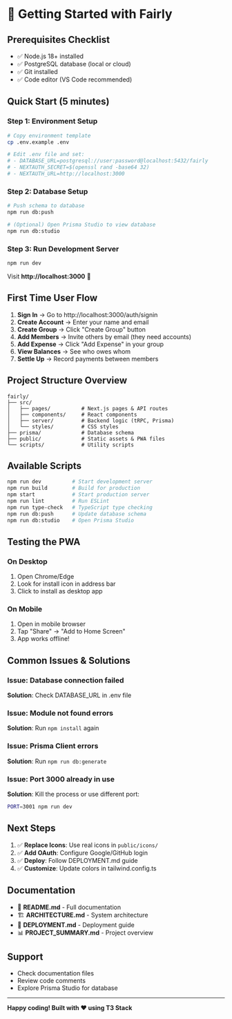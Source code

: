 # 🚀 Getting Started with Fairly

## Prerequisites Checklist

- ✅ Node.js 18+ installed
- ✅ PostgreSQL database (local or cloud)
- ✅ Git installed
- ✅ Code editor (VS Code recommended)

## Quick Start (5 minutes)

### Step 1: Environment Setup
```bash
# Copy environment template
cp .env.example .env

# Edit .env file and set:
# - DATABASE_URL=postgresql://user:password@localhost:5432/fairly
# - NEXTAUTH_SECRET=$(openssl rand -base64 32)
# - NEXTAUTH_URL=http://localhost:3000
```

### Step 2: Database Setup
```bash
# Push schema to database
npm run db:push

# (Optional) Open Prisma Studio to view database
npm run db:studio
```

### Step 3: Run Development Server
```bash
npm run dev
```

Visit **http://localhost:3000** 🎉

## First Time User Flow

1. **Sign In** → Go to http://localhost:3000/auth/signin
2. **Create Account** → Enter your name and email
3. **Create Group** → Click "Create Group" button
4. **Add Members** → Invite others by email (they need accounts)
5. **Add Expense** → Click "Add Expense" in your group
6. **View Balances** → See who owes whom
7. **Settle Up** → Record payments between members

## Project Structure Overview

```
fairly/
├── src/
│   ├── pages/          # Next.js pages & API routes
│   ├── components/     # React components
│   ├── server/         # Backend logic (tRPC, Prisma)
│   └── styles/         # CSS styles
├── prisma/             # Database schema
├── public/             # Static assets & PWA files
└── scripts/            # Utility scripts
```

## Available Scripts

```bash
npm run dev          # Start development server
npm run build        # Build for production
npm start            # Start production server
npm run lint         # Run ESLint
npm run type-check   # TypeScript type checking
npm run db:push      # Update database schema
npm run db:studio    # Open Prisma Studio
```

## Testing the PWA

### On Desktop
1. Open Chrome/Edge
2. Look for install icon in address bar
3. Click to install as desktop app

### On Mobile
1. Open in mobile browser
2. Tap "Share" → "Add to Home Screen"
3. App works offline!

## Common Issues & Solutions

### Issue: Database connection failed
**Solution**: Check DATABASE_URL in .env file

### Issue: Module not found errors
**Solution**: Run `npm install` again

### Issue: Prisma Client errors
**Solution**: Run `npm run db:generate`

### Issue: Port 3000 already in use
**Solution**: Kill the process or use different port:
```bash
PORT=3001 npm run dev
```

## Next Steps

1. ✅ **Replace Icons**: Use real icons in `public/icons/`
2. ✅ **Add OAuth**: Configure Google/GitHub login
3. ✅ **Deploy**: Follow DEPLOYMENT.md guide
4. ✅ **Customize**: Update colors in tailwind.config.ts

## Documentation

- 📖 **README.md** - Full documentation
- 🏗️ **ARCHITECTURE.md** - System architecture
- 🚀 **DEPLOYMENT.md** - Deployment guide
- 📊 **PROJECT_SUMMARY.md** - Project overview

## Support

- Check documentation files
- Review code comments
- Explore Prisma Studio for database

---

**Happy coding! Built with ❤️ using T3 Stack**
